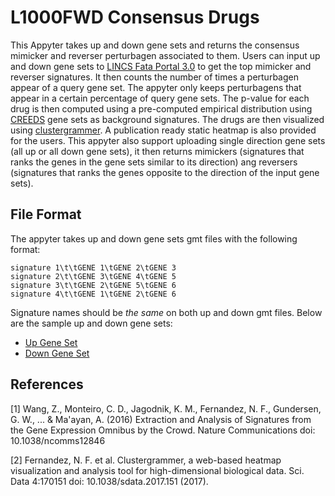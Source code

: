 # L1000FWD Consensus Drugs

This Appyter takes up and down gene sets and returns the consensus mimicker and reverser perturbagen associated to them. Users can input up and down gene sets to [LINCS Fata Portal 3.0](https://ldp3.cloud/) to get the top mimicker and reverser signatures. It then counts the number of times a perturbagen appear of a query gene set. The appyter only keeps perturbagens that appear in a certain percentage of query gene sets. The p-value for each drug is then computed using a pre-computed empirical distribution using [CREEDS](https://maayanlab.cloud/creeds/#downloads) gene sets as background signatures. The drugs are then visualized using [clustergrammer](https://maayanlab.cloud/clustergrammer/). A publication ready static heatmap is also provided for the users. This appyter also support uploading single direction gene sets (all up or all down gene sets), it then returns mimickers (signatures that ranks the genes in the gene sets similar to its direction) ang reversers (signatures that ranks the genes opposite to the direction of the input gene sets).

## File Format
The appyter takes up and down gene sets gmt files with the following format:
```
signature 1\t\tGENE 1\tGENE 2\tGENE 3
signature 2\t\tGENE 3\tGENE 4\tGENE 5
signature 3\t\tGENE 2\tGENE 5\tGENE 6
signature 4\t\tGENE 1\tGENE 2\tGENE 6
```

Signature names should be _the same_ on both up and down gmt files. Below are the sample up and down gene sets:

* [Up Gene Set](https://appyterbucket.s3.amazonaws.com/sample_data/up_down_signatures/up_diseases)
* [Down Gene Set](https://appyterbucket.s3.amazonaws.com/sample_data/up_down_signatures/down_diseases)

## References
[1] Wang, Z., Monteiro, C. D., Jagodnik, K. M., Fernandez, N. F., Gundersen, G. W., ... & Ma'ayan, A. (2016) Extraction and Analysis of Signatures from the Gene Expression Omnibus by the Crowd. Nature Communications doi: 10.1038/ncomms12846

[2] Fernandez, N. F. et al. Clustergrammer, a web-based heatmap visualization and analysis tool for high-dimensional biological data. Sci. Data 4:170151 doi: 10.1038/sdata.2017.151 (2017).